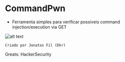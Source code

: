 # CommandPwn

- Ferramenta simples para verificar possiveis command injection/execution via GET

![alt text](http://i.imgur.com/yfAerGO.png)


```Criado por Jonatas Fil (Dkr)```

Greats: HackerSecurity
